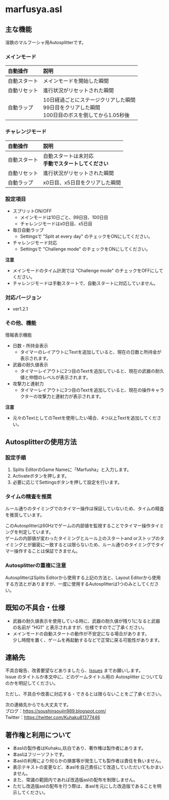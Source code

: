 # marfusya.asl


## 主な機能
溶鉄のマルフーシャ用Autosplitterです。

### メインモード
|自動操作|説明|
|:--|:--|
|自動スタート|メインモードを開始した瞬間|
|自動リセット|進行状況がリセットされた瞬間|
|自動ラップ|10日経過ごとにステージクリアした瞬間<br>99日目をクリアした瞬間<br>100日目のボスを倒してから1.05秒後|

### チャレンジモード
|自動操作|説明|
|:--|:--|
|自動スタート|自動スタートは未対応<br>**手動でスタートしてください**|
|自動リセット|進行状況がリセットされた瞬間|
|自動ラップ|x0日目、x5日目をクリアした瞬間|

### 設定項目
- スプリットON/OFF
  - メインモードは10日ごと、99日目、100日目
  - チャレンジモードはx0日目、x5日目
- 毎日自動ラップ
  - Settingsで "Split at every day" のチェックをONにしてください。
- チャレンジモード対応
  - Settingsで "Challenge mode" のチェックをONにしてください。

**注意**
- メインモードのタイム計測では "Challenge mode" のチェックをOFFにしてください。
- チャレンジモードは手動スタートで、自動スタートに対応していません。

### 対応バージョン
- ver1.2.1

### その他、機能
情報表示機能
- 日数・所持金表示
  - タイマーのレイアウトにTextを追加していると、現在の日数と所持金が表示されます。
- 武器の耐久値表示
  - タイマーレイアウトに2つ目のTextを追加していると、現在の武器の耐久値と仲間のレベルが表示されます。
- 攻撃力と連射力
  - タイマーレイアウトに3つ目のTextを追加していると、現在の操作キャラクターの攻撃力と連射力が表示されます。

**注意**
- 元々のTextとしてのTextを使用したい場合、4つ以上Textを追加してください。


## Autosplitterの使用方法

### 設定手順
1. Splits EditorのGame Nameに「Marfusha」と入力します。
1. Activateボタンを押します。
1. 必要に応じてSettingsボタンを押して設定を行います。

### タイムの精査を推奨
ルール通りのタイミングでのタイマー操作は保証していないため、タイムの精査を推奨しています。

このAutosplitterは60Hzでゲームの内部値を監視することでタイマー操作タイミングを判定しています。<br>
ゲームの内部値が変わったタイミングとルール上のスタートand orストップのタイミングとが厳密に一致するとは限らないため、ルール通りのタイミングでタイマー操作することは保証できません。

### Autosplitterの重複に注意
AutosplitterはSplits Editorから使用する上記の方法と、Layout Editorから使用する方法とがありますが、一度に使用するAutosplitterは1つのみとしてください。


## 既知の不具合・仕様
- 武器の耐久値表示を使用している時に、武器の耐久値が残り1になると武器の名前が "HG1" と表示されますが、仕様ですのでご了承ください。
- メインモードの自動スタートの動作が不安定になる場合があります。<br>少し時間を置く、ゲームを再起動するなどで正常に戻る可能性があります。


## 連絡先
不具合報告、改善要望などありましたら、[Issues](https://github.com/Kuhaku9893/Autosplitters/issues) までお願いします。<br>
Issue のタイトルか本文中に、どのゲームタイトル用の Autosplitter についてなのかを明記してください。

ただし、不具合や改善に対応する・できるとは限らないことをご了承ください。

次の連絡先からでも大丈夫です。<br>
ブログ：https://soushinsoujin989.blogspot.com/ <br>
Twitter：https://twitter.com/Kuhaku81377446


## 著作権と利用について
- 本aslの製作者はKuhaku_玖白であり、著作権は製作者にあります。
- 本aslはフリーソフトです。
- 本aslの利用により何らかの損害等が発生しても製作者は責任を負いません。
- 表示テキストの変更など、本aslを自己責任にて改造していただいてもかまいません。
- また、常識の範囲内であれば改造版aslの配布を制限しません。
- ただし改造版aslの配布を行う際は、本aslを元にした改造版であることを明示してください。
